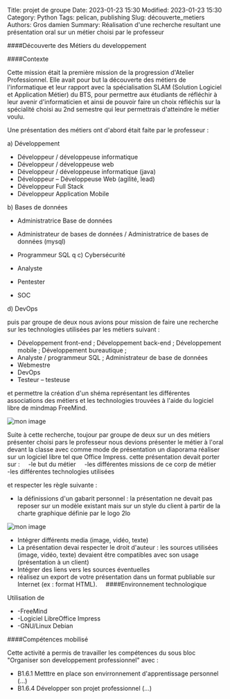 Title: projet de groupe
Date: 2023-01-23 15:30
Modified: 2023-01-23 15:30
Category: Python
Tags: pelican, publishing
Slug: découverte_metiers
Authors: Gros damien
Summary: Réalisation d'une recherche resultant une présentation oral sur un métier choisi par le professeur

                    
####Découverte des Métiers du developpement

####Contexte

Cette mission était la première mission de la progression d'Atelier Professionnel. Elle avait pour but la découverte des métiers de l'informatique et leur rapport avec la spécialisation SLAM (Solution Logiciel et Application Métier) du BTS, pour permettre aux étudiants de réfléchir à leur avenir d'informaticien et ainsi de pouvoir faire un choix réfléchis sur la spécialité choisi au 2nd semestre qui leur permettrais d'atteindre le métier voulu.

Une présentation des métiers ont d'abord était faite par le professeur :

a) Développement

- Développeur / développeuse informatique
- Développeur / développeuse web
- Développeur / développeuse informatique (java)
- Développeur – Développeuse Web (agilité, lead)
- Développeur Full Stack
- Développeur Application Mobile

b) Bases de données

- Administratrice Base de données
- Administrateur de bases de données / Administratrice de bases de données (mysql)
- Programmeur SQL
q
c) Cybersécurité

- Analyste
- Pentester
- SOC

d) DevOps

puis par groupe de deux nous avions pour mission de faire une recherche sur les technologies utilisées par les métiers suivant :

- Développement front-end ; Développement back-end ; Développement mobile ; Développement bureautique ;
- Analyste / programmeur SQL ; Administrateur de base de données
- Webmestre
- DevOps
- Testeur – testeuse

et permettre la création d'un shéma représentant les différentes associations des métiers et les technologies trouvées à l'aide du logiciel libre de mindmap FreeMind.

![mon image](./theme/images/Technologie.png)

Suite à cette recherche, toujour par groupe de deux sur un des métiers présenter choisi pars le professeur nous devions présenter le métier à l'oral devant la classe avec comme mode de présentation un diaporama réaliser sur un logiciel libre tel que Office Impress.
cette présentation devait porter sur :
    -le but du métier
    -les différentes missions de ce corp de métier
    -les différentes technologies utilisées

et respecter les règle suivante :

- la définissions d'un gabarit personnel : la présentation ne devait pas reposer sur un modèle existant mais sur un style du client à partir de la charte graphique définie par le logo 2lo

![mon image](./theme/images/2lo.png)

- Intégrer différents media (image, vidéo, texte)
- La présentation devai respecter le droit d'auteur : les sources utilisées (image, vidéo, texte) devaient être compatibles avec son usage (présentation à un client)
- Intégrer des liens vers les sources éventuelles
- réalisez un export de votre présentation dans un format publiable sur Internet (ex : format HTML).
    
####Environnement technologique

Utilisation de

- -FreeMind
- -Logiciel LibreOffice Impress
- -GNU/Linux Debian

####Compétences mobilisé

Cette activité a permis de travailler les compétences du sous bloc "Organiser son developpement professionnel" avec :

* B1.6.1 Metttre en place son envirronnement d'apprentissage personnel (...)
* B1.6.4 Développer son projet professionnel (...)

